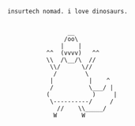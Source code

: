 

	
	insurtech nomad. i love dinosaurs.
	
	
                     __
                    /oo\
                   |    |
               ^^  (vvvv)   ^^
               \\  /\__/\  //
                \\/      \//
                 /        \        
                |          |    ^  
                /          \___/ | 
               (            )     |
                \----------/     /
                  //    \\_____/
                 W       W
		 
